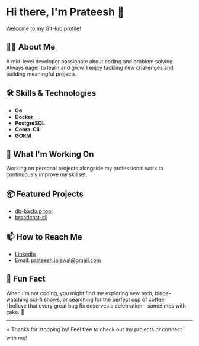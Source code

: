 # Hi there, I'm Prateesh 👋

Welcome to my GitHub profile!

## 🧑‍💻 About Me

A mid-level developer passionate about coding and problem solving.  
Always eager to learn and grow, I enjoy tackling new challenges and building meaningful projects.

## 🛠️ Skills & Technologies

- **Go**
- **Docker**
- **PostgreSQL**
- **Cobra-Cli**
- **GORM**

## 🚀 What I'm Working On

Working on personal projects alongside my professional work to continuously improve my skillset.

## 📦 Featured Projects

- [db-backup tool](https://github.com/Prateesh94/db-backup-tool)
- [broadcast-cli](https://github.com/Prateesh94/broadcast-cli)

## 📫 How to Reach Me

- [LinkedIn](https://linkedin.com/in/prateesh-jaiswal-24223541)
- Email: prateesh.jaiswal@gmail.com

## 🎉 Fun Fact

When I'm not coding, you might find me exploring new tech, binge-watching sci-fi shows, or searching for the perfect cup of coffee!  
I believe that every great bug fix deserves a celebration—sometimes with cake. 🍰

---

⭐️ Thanks for stopping by! Feel free to check out my projects or connect with me!
